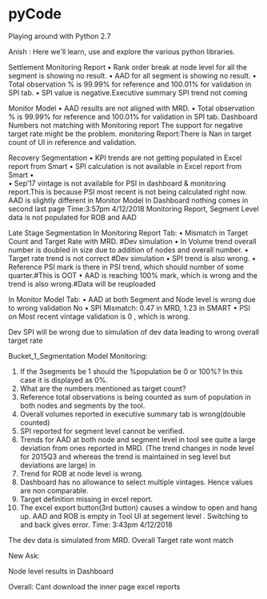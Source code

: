 # pyCode
Playing around with Python 2.7

Anish : Here we'll learn, use and explore the various python libraries.


Settlement
Monitoring Report 
•	Rank order break at node level for all the segment is showing no result.
•	AAD for all segment is showing no result.
•	Total observation % is 99.99% for reference and 100.01% for validation in SPI tab.
•	SPI value is negative.Executive summary SPI trend not coming

Monitor Model
•	AAD results are not aligned with MRD.
•	Total observation % is 99.99% for reference and 100.01% for validation in SPI tab.
Dashboard Numbers not matching with Monitoring report
The support for negative target rate might be the problem.
monitoring Report:There is Nan in target count of UI in reference and validation.





Recovery Segmentation
•	KPI trends are not getting populated in Excel report from Smart 
•	SPI calculation is not available in Excel report from Smart
•	
•	Sep’17 vintage is not available for PSI in dashboard & monitoring report.This is because PSI most recent is not being calculated right now.
AAD is slightly different in Monitor Model
In Dashboard nothing comes in second last page Time:3:57pm 4/12/2018
Monitoring Report, Segment Level data is not populated for ROB and AAD



Late Stage Segmentation
In Monitoring Report Tab:
•	Mismatch in Target Count and Target Rate with MRD. #Dev simulation
•	In Volume trend overall number is doubled in size due to addition of nodes and overall number.
•	Target rate trend is not correct #Dev simulation
•	SPI trend is also wrong.
•	Reference PSI mark is there in PSI trend, which should number of some quarter.#This is OOT
•	AAD is reaching 100% mark, which is wrong and the trend is also wrong.#Data will be reuploaded

In Monitor Model Tab:
•	AAD at both Segment and Node level is wrong due to wrong validation No
•	SPI Mismatch: 0.47 in MRD, 1.23 in SMART
•	PSI on Most recent vintage validation is 0 , which is wrong.

Dev SPI will be wrong due to simulation of dev data leading to wrong overall target rate





Bucket_1_Segmentation
Model Monitoring:
1.	If the 3segments be 1 should the %population be 0 or 100%? In this case it is displayed as 0%.
2.	What are the numbers mentioned as target count?
3.	Reference total observations is being counted as sum of population in both nodes and segments by the tool.
4.	Overall volumes reported in executive summary tab is wrong(double counted)
5.	SPI reported for segment level cannot be verified.
6.	Trends for AAD at both node and segment level  in tool see quite a large deviation from ones reported in MRD. (The trend changes in node level for 2015Q3 and whereas the trend is maintained in seg level but deviations are large) in 
7.	Trend for ROB at node level is wrong.
8.	Dashboard has no allowance to select multiple vintages. Hence values are non comparable.
9.	Target definition missing in excel report.
10.	The excel export button(3rd button) causes a window to open and hang up.
AAD and ROB is empty in Tool UI at segement level . Switching to and back gives error. Time: 3:43pm 4/12/2018

The dev data is simulated from MRD. Overall Target rate wont match


New Ask:

Node level results in Dashboard

Overall:
Cant download the inner page excel reports
